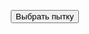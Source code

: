 <!DOCTYPE html>
<html lang="ru" >
<head>
  <meta charset="UTF-8">
  <title>Колесо удачи</title>
  <!-- используем всю ширину экрана -->
  <meta name="viewport" content="width=device-width, initial-scale=1">
  <!-- подключаем стили -->
  <style type="text/css">
  /* делаем везде так, чтобы свойства width и height задавали не размеры контента, а размеры блока */
* {
  box-sizing: border-box;
}

/* общие настройки страницы */
body {
  /* подключаем сетку */
  display: grid;
  /* ставим всё по центру */
  place-items: center;
  /* если что-то не помещается на своё место — скрываем то, что не поместилось */
  overflow: hidden;
}

/* общий блок для всех элементов */
.deal-wheel {
  /* задаём переменные блока */
  /* размеры колеса */
  --size: clamp(250px, 80vmin, 700px);
  /* настройки яркости и заливки фона секторов */
  --lg-hs: 0 3%;
  --lg-stop: 50%;
  --lg: linear-gradient(
      hsl(var(--lg-hs) 0%) 0 var(--lg-stop),
      hsl(var(--lg-hs) 20%) var(--lg-stop) 100%
    );
  /* добавляем позиционирование относительно других элементов */
  position: relative;
  /* подключаем сетку */
  display: grid;
  grid-gap: calc(var(--size) / 20);
  /* выравниваем содержимое блока по центру */
  align-items: center;
  /* задаём имена областей внутри сетки */
  grid-template-areas:
    "spinner"
    "trigger";
  /* устанавливаем размер шрифта */
  font-size: calc(var(--size) / 30);
}

/* всё, что относится ко внутренним элементам главного блока, будет находиться в области сетки с названием spinner */
.deal-wheel > * {
  grid-area: spinner;
}

/* сам блок и кнопка будут находиться в области сетки с названием trigger и будут выровнены по центру */
.deal-wheel .btn-spin {
  grid-area: trigger;
  justify-self: center;
}

/* сектор колеса */
.spinner {
  /* добавляем относительное позиционирование */
  position: relative;
  /* подключаем сетку */
  display: grid;
  /* выравниваем всё по центру */
  align-items: center;
  /* добавляем элемент в сетку */
  grid-template-areas: "spinner";
  /* устанавливаем размеры */
  width: var(--size);
  height: var(--size);
  /* поворачиваем элемент  */
  transform: rotate(calc(var(--rotate, 25) * 1deg));
  /* рисуем круглую обводку, а всё, что не поместится, — будет скрыто за кругом */
  border-radius: 50%;
}

/* всё, что внутри этого блока, будет находиться в области сетки с названием spinner */
.spinner * {
  grid-area: spinner;
}

/* текст на секторах */
.prize {
  /* включаем «гибкую» вёрстку */
  display: flex;
  align-items: center;
  /* задаём отступы от краёв блока */
  padding: 0 calc(var(--size) / 6) 0 calc(var(--size) / 40);
  /* устанавливаем размеры */
  width: 50%;
  height: 50%;
  /* устанавливаем координаты, относительно которых будем вращать текст */
  transform-origin: center right;
  /* поворачиваем текст */
  transform: rotate(var(--rotate));
  /* запрещаем пользователю выделять мышкой текст на секторах */
  user-select: none;
}

/* язычок */
.ticker {
  /* добавляем относительное позиционирование */
  position: relative;
  /* устанавливаем размеры */
  left: calc(var(--size) / -30);
  width: calc(var(--size) / 10);
  height: calc(var(--size) / 20);
  /* фон язычка */
  background: var(--lg);
  /* делаем так, чтобы язычок был выше колеса */
  z-index: 1;
  /* форма язычка */
  clip-path: polygon(20% 0, 100% 50%, 20% 100%, 0% 50%);
  /* устанавливаем точку, относительно которой будет вращаться язычок при движении колеса */
  transform-origin: center left;
}

/* кнопка запуска колеса */
.btn-spin {
  color: white;
  background: black;
  border: none;
  /* берём размер шрифта такой же, как в колесе */
  font-size: inherit;
  /* добавляем отступы от текста внутри кнопки */
  padding: 0.9rem 2rem 1rem;
  /* скругляем углы */
  border-radius: 0.5rem;
  /* меняем внешний вид курсора над кнопкой на руку*/
  cursor: pointer;
}

/* если кнопка нажата и неактивна */
.btn-spin:disabled {
  /* меняем внешний вид курсора */
  cursor: progress;
  /* делаем кнопку полупрозрачной */
  opacity: 0.25;
}

/* анимация вращения */
.is-spinning .spinner {
  transition: transform 8s cubic-bezier(0.1, -0.01, 0, 1);
}

/* анимация движения язычка */
.is-spinning .ticker {
          animation: tick 700ms cubic-bezier(0.34, 1.56, 0.64, 1);
}


/* эффект, когда колесо задевает язычок при вращении */
@keyframes tick {
  40% {
    /* чуть поворачиваем язычок наверх в середине анимации */
    transform: rotate(-12deg);
  }
}

/* анимируем выпавший сектор */
.prize.selected .text {
  /* делаем текст белым */
  color: white;
  /* настраиваем длительность анимации */
  animation: selected 800ms ease;
}

/* настраиваем анимацию текста на выпавшем секторе по кадрам */
@keyframes selected {
  /* что происходит на 25% от начала анимации */
  25% {
    /* увеличиваем текст в 1,25 раза */
    transform: scale(1.25);
    /* добавляем тексту тень */
    text-shadow: 1vmin 1vmin 0 hsla(0 0% 0% / 0.1);
  }
  40% {
    transform: scale(0.92);
    text-shadow: 0 0 0 hsla(0 0% 0% / 0.2);
  }
  60% {
    transform: scale(1.02);
    text-shadow: 0.5vmin 0.5vmin 0 hsla(0 0% 0% / 0.1);
  }
  75% {
    transform: scale(0.98);
  }
  85% {
    transform: scale(1);
  }
}
  </style>

</head>
<body>
<!-- главный блок -->
<div class="deal-wheel">
  <!-- блок с призами -->
  <ul class="spinner"></ul>
  <!-- язычок барабана -->
  <div class="ticker"></div>
  <!-- кнопка -->
  <button class="btn-spin">Выбрать пытку</button>
</div>
  <!-- подключаем скрипт -->
  <script>
  // надписи и цвета на секторах
const prizes = [
  {
    text: "Удары по яйцам 10 раз",
    color: "hsl(360 100% 50%)",
  },
  { 
    text: "Подвесить бутылку на яйца",
    color: "hsl(323 100% 50%)",
  },
  { 
    text: "Укол физ раствора в правое яичко",
    color: "hsl(286 100% 50%)",
  },
  {
    text: "Укол в левое яичко физ раствора",
    color: "hsl(249 100% 50%)",
  },
  {
    text: "Проколоть иглой уздечку",
    color: "hsl(212 100% 50%)",
  },
  {
    text: "Перетянуть яички на 10 минут",
    color: "hsl(175 100% 50%)",
  },
  {
    text: "Проколоть головку тонкой иглой",
    color: "hsl(138 100% 50%)",
  },
  {
    text: "Перетянуть член на 10 минут",
    color: "hsl(101 100% 50%)",
  },
  {
    text: "Записать в чат пошлое голосовое о себе",
    color: "hsl(64 100% 50%)",
  },
  {
    text: "Выпить кружку своей мочи",
    color: "hsl(27 100% 50%)",
  },
  { 
    text: "Кастрация бинго",
    color: "hsl(212 100% 50%)",
  },
  {
    text: "Одеть пв на три дня",
    color: "hsl(175 100% 50%)",
  }
];

// создаём переменные для быстрого доступа ко всем объектам на странице — блоку в целом, колесу, кнопке и язычку
const wheel = document.querySelector(".deal-wheel");
const spinner = wheel.querySelector(".spinner");
const trigger = wheel.querySelector(".btn-spin");
const ticker = wheel.querySelector(".ticker");

// на сколько секторов нарезаем круг
const prizeSlice = 360 / prizes.length;
// на какое расстояние смещаем сектора друг относительно друга
const prizeOffset = Math.floor(180 / prizes.length);
// прописываем CSS-классы, которые будем добавлять и убирать из стилей
const spinClass = "is-spinning";
const selectedClass = "selected";
// получаем все значения параметров стилей у секторов
const spinnerStyles = window.getComputedStyle(spinner);

// переменная для анимации
let tickerAnim;
// угол вращения
let rotation = 0;
// текущий сектор
let currentSlice = 0;
// переменная для текстовых подписей
let prizeNodes;

// расставляем текст по секторам
const createPrizeNodes = () => {
  // обрабатываем каждую подпись
  prizes.forEach(({ text, color, reaction }, i) => {
    // каждой из них назначаем свой угол поворота
    const rotation = ((prizeSlice * i) * -1) - prizeOffset;
    // добавляем код с размещением текста на страницу в конец блока spinner
    spinner.insertAdjacentHTML(
      "beforeend",
      // текст при этом уже оформлен нужными стилями
      `<li class="prize" data-reaction=${reaction} style="--rotate: ${rotation}deg">
        <span class="text">${text}</span>
      </li>`
    );
  });
};

// рисуем разноцветные секторы
const createConicGradient = () => {
  // устанавливаем нужное значение стиля у элемента spinner
  spinner.setAttribute(
    "style",
    `background: conic-gradient(
      from -90deg,
      ${prizes
        // получаем цвет текущего сектора
        .map(({ color }, i) => `${color} 0 ${(100 / prizes.length) * (prizes.length - i)}%`)
        .reverse()
      }
    );`
  );
};

// создаём функцию, которая нарисует колесо в сборе
const setupWheel = () => {
  // сначала секторы
  createConicGradient();
  // потом текст
  createPrizeNodes();
  // а потом мы получим список всех призов на странице, чтобы работать с ними как с объектами
  prizeNodes = wheel.querySelectorAll(".prize");
};

// определяем количество оборотов, которое сделает наше колесо
const spinertia = (min, max) => {
  min = Math.ceil(min);
  max = Math.floor(max);
  return Math.floor(Math.random() * (max - min + 1)) + min;
};

// функция запуска вращения с плавной остановкой
const runTickerAnimation = () => {
  // взяли код анимации отсюда: https://css-tricks.com/get-value-of-css-rotation-through-javascript/
  const values = spinnerStyles.transform.split("(")[1].split(")")[0].split(",");
  const a = values[0];
  const b = values[1];  
  let rad = Math.atan2(b, a);
  
  if (rad < 0) rad += (2 * Math.PI);
  
  const angle = Math.round(rad * (180 / Math.PI));
  const slice = Math.floor(angle / prizeSlice);

  // анимация язычка, когда его задевает колесо при вращении
  // если появился новый сектор
  if (currentSlice !== slice) {
    // убираем анимацию язычка
    ticker.style.animation = "none";
    // и через 10 миллисекунд отменяем это, чтобы он вернулся в первоначальное положение
    setTimeout(() => ticker.style.animation = null, 10);
    // после того, как язычок прошёл сектор - делаем его текущим 
    currentSlice = slice;
  }
  // запускаем анимацию
  tickerAnim = requestAnimationFrame(runTickerAnimation);
};

// функция выбора призового сектора
const selectPrize = () => {
  const selected = Math.floor(rotation / prizeSlice);
  prizeNodes[selected].classList.add(selectedClass);
};

// отслеживаем нажатие на кнопку
trigger.addEventListener("click", () => {
  // делаем её недоступной для нажатия
  trigger.disabled = true;
  // задаём начальное вращение колеса
  rotation = Math.floor(Math.random() * 360 + spinertia(2000, 5000));
  // убираем прошлый приз
  prizeNodes.forEach((prize) => prize.classList.remove(selectedClass));
  // добавляем колесу класс is-spinning, с помощью которого реализуем нужную отрисовку
  wheel.classList.add(spinClass);
  // через CSS говорим секторам, как им повернуться
  spinner.style.setProperty("--rotate", rotation);
  // возвращаем язычок в горизонтальную позицию
  ticker.style.animation = "none";
  // запускаем анимацию вращение
  runTickerAnimation();
});

// отслеживаем, когда закончилась анимация вращения колеса
spinner.addEventListener("transitionend", () => {
  // останавливаем отрисовку вращения
  cancelAnimationFrame(tickerAnim);
  // получаем текущее значение поворота колеса
  rotation %= 360;
  // выбираем приз
  selectPrize();
  // убираем класс, который отвечает за вращение
  wheel.classList.remove(spinClass);
  // отправляем в CSS новое положение поворота колеса
  spinner.style.setProperty("--rotate", rotation);
  // делаем кнопку снова активной
  trigger.disabled = false;
});

// подготавливаем всё к первому запуску
setupWheel();
  
  </script>

</body>
</html>
